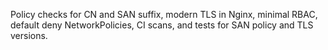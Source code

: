 Policy checks for CN and SAN suffix, modern TLS in Nginx, minimal RBAC, default deny NetworkPolicies, CI scans, and tests for SAN policy and TLS versions.
